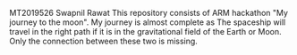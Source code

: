 MT2019526 Swapnil Rawat
This repository consists of ARM hackathon "My journey to the moon". My journey is almost complete as The spaceship will travel in the right path
if it is in the gravitational field of the Earth or Moon. Only the connection between these two is missing.

